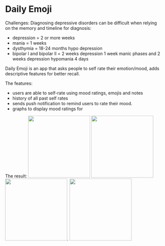 # Daily Emoji

Challenges: 
Diagnosing depressive disorders can be difficult when relying on the memory and timeline for diagnosis:
 - depression = 2 or more weeks
 - mania = 1 weeks
 - dysthymia = 18-24 months hypo depression
 - bipolar l and bipolar ll = 2 weeks depression 1 week manic phases and 2 weeks depression hypomania 4 days


Daily Emoji is an app that asks people to self rate their emotion/mood, adds descriptive features for better recall.

The features: 
 - users are able to self-rate using mood ratings, emojis and notes
 - history of all past self rates 
 - sends push notification to remind users to rate their mood. 
 - graphs to display mood ratings for

The result:
<img src="https://github.com/vivianlink/DailyEmoji/blob/master/app/src/main/res/Screen%20Shot%202017-09-17%20at%2012.41.45%20PM.png" width="200">  <img src="https://github.com/vivianlink/DailyEmoji/blob/master/app/src/main/res/21769367_1480633165359169_1397913069_o.png" style="display: inline-block"  width="200">  <img src="https://github.com/vivianlink/DailyEmoji/blob/master/app/src/main/res/21844068_1480624685360017_1186166585_o.png" width="200">. <img src="https://github.com/vivianlink/DailyEmoji/blob/master/app/src/main/res/21706708_1480622855360200_1930258813_o.png" width="200">
